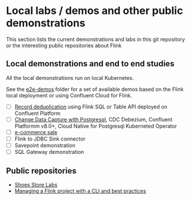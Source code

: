 # Local labs / demos and other public demonstrations

This section lists the current demonstrations and labs in this git repository or the interesting public repositories about Flink

## Local demonstrations and end to end studies

All the local demonstrations run on local Kubernetes.

See the [e2e-demos](https://github.com/jbcodeforce/flink-studies/tree/master/e2e-demos) folder for a set of available demos based on the Flink local deployment or using Confluent Cloud for Flink.

* [ ] [Record deduplication](https://github.com/jbcodeforce/flink-studies/tree/master/e2e-demos/dedup-demo) using Flink SQL or Table API deployed on Confluent Platform
* [ ] [Change Data Capture with Postgresql](https://github.com/jbcodeforce/flink-studies/tree/master/e2e-demos/cdc-demo), CDC Debezium, Confluent Platformm v8.0+, Cloud Native for Postgresql Kuberneted Operator
* [ ] [e-commerce sale](https://github.com/jbcodeforce/flink-studies/tree/master/e2e-demos/e-com-sale)
* [ ] Flink to JDBC Sink connector
* [ ] Savepoint demonstration
* [ ] SQL Gateway demonstration

## Public repositories

* [Shoes Store Labs](https://github.com/jbcodeforce/shoe-store)
* [Managing a Flink project with a CLI and best practices](https://github.com/jbcodeforce/shift_left_utils)